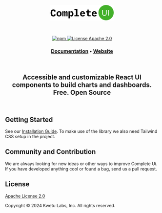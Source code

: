 <br />
<br />
<p align="center">
  <a href="#">
    <picture>
       <img alt="Complete Ui Logo" src="images/logo-light.svg" height="50"/>
    </picture>
  </Link>
</p>
<div align="center">
<br />
<br />
<div align="center">
 <a href="https://www.npmjs.com/package/@complete-ui/core">
    <img alt="npm" src="https://img.shields.io/npm/dm/@complete-ui/core?color=22c55e&label=npm&logo=npm&labelColor=334155">
  </a>
 <a href="https://github.com/tremorlabs/tremor/blob/main/License">
    <img alt="License Apache 2.0" src="https://img.shields.io/badge/license-Apache 2.0-blue.svg?style=flat&color=3b82f6&labelColor=334155 " height="20" width="auto">
  </a>
</div>
<h3 align="center">
  <a href="https://completeui.com/docs/getting-started/installation">Documentation</a> &bull;
  <a href="https://completeui.com">Website</a>
</h3>
<br />
  <h2>Accessible and customizable React UI components to build charts and dashboards. Free. Open Source</h2>
</div>

<br />

## Getting Started

See our [Installation Guide](https://completeui.com/docs/getting-started/installation). To make use of the library we
also need Tailwind CSS setup in the project.

## Community and Contribution

We are always looking for new ideas or other ways to improve Complete Ui. If you have developed anything cool or found a
bug, send us a pull request.

## License

[Apache License 2.0](https://github.com)

Copyright &copy; 2024 Kwetu Labs, Inc. All rights reserved.
